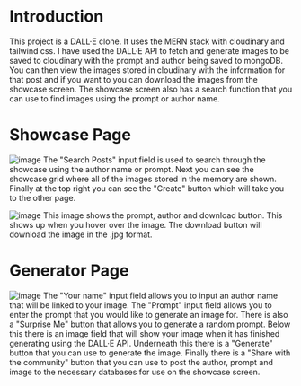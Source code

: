 # Introduction
This project is a DALL·E clone. It uses the MERN stack with cloudinary and tailwind css. I have used the DALL·E API to fetch and generate images to be saved to cloudinary with the prompt and author being saved to mongoDB. You can then view the images stored in cloudinary with the information for that post and if you want to you can download the images from the showcase screen. The showcase screen also has a search function that you can use to find images using the prompt or author name.

# Showcase Page
![image](https://user-images.githubusercontent.com/45319805/223141085-9d143abb-3ad2-4d3d-81ab-01aa4408dea5.png)
The "Search Posts" input field is used to search through the showcase using the author name or prompt.
Next you can see the showcase grid where all of the images stored in the memory are shown.
Finally at the top right you can see the "Create" button which will take you to the other page.

![image](https://user-images.githubusercontent.com/45319805/223142655-e90cf81b-7c88-4a17-9150-a9753afc0e34.png)
This image shows the prompt, author and download button. 
This shows up when you hover over the image.
The download button will download the image in the .jpg format.

# Generator Page
![image](https://user-images.githubusercontent.com/45319805/223137219-74aedd55-4b1e-41b3-be79-fe3a374658db.png)
The "Your name" input field allows you to input an author name that will be linked to your image.
The "Prompt" input field allows you to enter the prompt that you would like to generate an image for.
There is also a "Surprise Me" button that allows you to generate a random prompt.
Below this there is an image field that will show your image when it has finished generating using the DALL·E API.
Underneath this there is a "Generate" button that you can use to generate the image.
Finally there is a "Share with the community" button that you can use to post the author, prompt and image to the necessary databases for use on the showcase screen.
